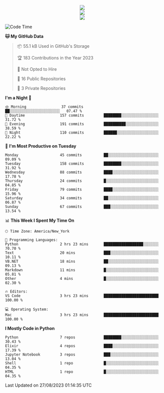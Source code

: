 
<div align="center"><img src="https://readme-typing-svg.demolab.com?font=Fira+Code&pause=1000&center=true&vCenter=true&width=435&lines=Hello%EF%BD%9E;I+LIKE+CODING%EF%BC%81;%E5%BC%B7%E5%8C%96%E5%AD%A6%E7%BF%92%E3%81%AB%E5%A4%A7%E5%A5%BD%E3%81%8D%EF%BC%81;%E6%B0%B8%E8%BF%9C%E5%96%9C%E6%AC%A2%E9%B2%A8%E9%B2%A8%EF%BC%81%EF%BC%81%EF%BC%81" />  
</div>

<div align="center"><img src="https://github-readme-stats.vercel.app/api?username=ruoyuGao&theme=black-red" />  
</div>

<div align="center">
    <img src="https://github-readme-stats.vercel.app/api/top-langs/?username=ruoyuGao&layout=compact&theme=black-red"/>
</div>

<!--START_SECTION:waka-->
![Code Time](http://img.shields.io/badge/Code%20Time-179%20hrs%2051%20mins-blue)

**🐱 My GitHub Data** 

> 📦 55.1 kB Used in GitHub's Storage 
 > 
> 🏆 183 Contributions in the Year 2023
 > 
> 🚫 Not Opted to Hire
 > 
> 📜 16 Public Repositories 
 > 
> 🔑 3 Private Repositories 
 > 
**I'm a Night 🦉** 

```text
🌞 Morning                37 commits          ██░░░░░░░░░░░░░░░░░░░░░░░   07.47 % 
🌆 Daytime                157 commits         ████████░░░░░░░░░░░░░░░░░   31.72 % 
🌃 Evening                191 commits         ██████████░░░░░░░░░░░░░░░   38.59 % 
🌙 Night                  110 commits         ██████░░░░░░░░░░░░░░░░░░░   22.22 % 
```
📅 **I'm Most Productive on Tuesday** 

```text
Monday                   45 commits          ██░░░░░░░░░░░░░░░░░░░░░░░   09.09 % 
Tuesday                  158 commits         ████████░░░░░░░░░░░░░░░░░   31.92 % 
Wednesday                88 commits          ████░░░░░░░░░░░░░░░░░░░░░   17.78 % 
Thursday                 24 commits          █░░░░░░░░░░░░░░░░░░░░░░░░   04.85 % 
Friday                   79 commits          ████░░░░░░░░░░░░░░░░░░░░░   15.96 % 
Saturday                 34 commits          ██░░░░░░░░░░░░░░░░░░░░░░░   06.87 % 
Sunday                   67 commits          ███░░░░░░░░░░░░░░░░░░░░░░   13.54 % 
```


📊 **This Week I Spent My Time On** 

```text
🕑︎ Time Zone: America/New_York

💬 Programming Languages: 
Python                   2 hrs 23 mins       ██████████████████░░░░░░░   70.70 % 
Text                     20 mins             ███░░░░░░░░░░░░░░░░░░░░░░   10.11 % 
VB.NET                   18 mins             ██░░░░░░░░░░░░░░░░░░░░░░░   09.13 % 
Markdown                 11 mins             █░░░░░░░░░░░░░░░░░░░░░░░░   05.81 % 
Other                    4 mins              █░░░░░░░░░░░░░░░░░░░░░░░░   02.30 % 

🔥 Editors: 
VS Code                  3 hrs 23 mins       █████████████████████████   100.00 % 

💻 Operating System: 
Mac                      3 hrs 23 mins       █████████████████████████   100.00 % 
```

**I Mostly Code in Python** 

```text
Python                   7 repos             ████████░░░░░░░░░░░░░░░░░   30.43 % 
Elixir                   4 repos             ████░░░░░░░░░░░░░░░░░░░░░   17.39 % 
Jupyter Notebook         3 repos             ███░░░░░░░░░░░░░░░░░░░░░░   13.04 % 
Shell                    1 repo              █░░░░░░░░░░░░░░░░░░░░░░░░   04.35 % 
HTML                     1 repo              █░░░░░░░░░░░░░░░░░░░░░░░░   04.35 % 
```




 Last Updated on 27/08/2023 01:14:35 UTC
<!--END_SECTION:waka-->
